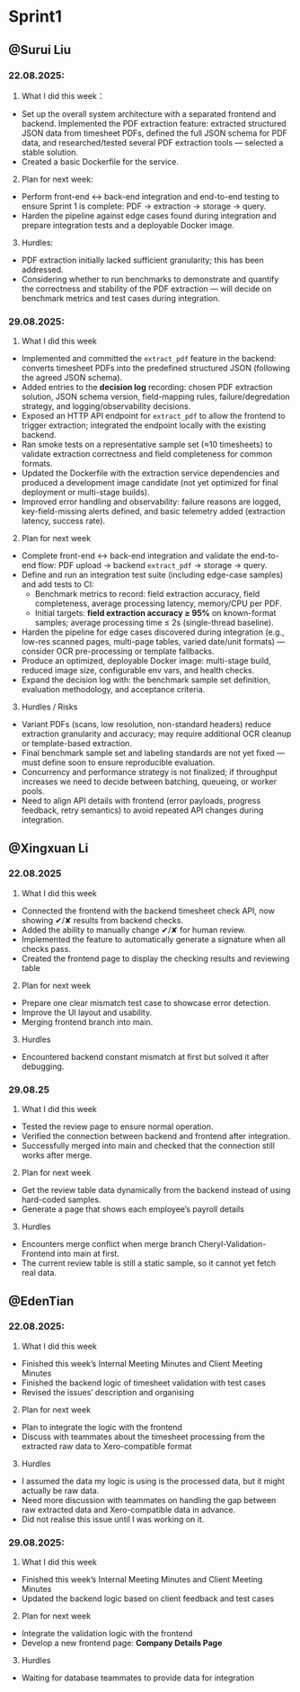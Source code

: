 # Sprint1

## @Surui Liu

### 22.08.2025:
 1. What I did this week：
 - Set up the overall system architecture with a separated frontend and backend. 
 Implemented the PDF extraction feature: extracted structured JSON data from timesheet PDFs, defined the full JSON schema for PDF data, and researched/tested several PDF extraction tools — selected a stable solution.
 - Created a basic Dockerfile for the service.
 2. Plan for next week:
 - Perform front-end ↔ back-end integration and end-to-end testing to ensure Sprint 1 is complete: PDF → extraction → storage → query.
 - Harden the pipeline against edge cases found during integration and prepare integration tests and a deployable Docker image.
 3. Hurdles:
 - PDF extraction initially lacked sufficient granularity; this has been addressed.
 - Considering whether to run benchmarks to demonstrate and quantify the correctness and stability of the PDF extraction — will decide on benchmark metrics and test cases during integration.

### 29.08.2025:
 1. What I did this week
- Implemented and committed the `extract_pdf` feature in the backend: converts timesheet PDFs into the predefined structured JSON (following the agreed JSON schema).  
- Added entries to the **decision log** recording: chosen PDF extraction solution, JSON schema version, field-mapping rules, failure/degredation strategy, and logging/observability decisions.  
- Exposed an HTTP API endpoint for `extract_pdf` to allow the frontend to trigger extraction; integrated the endpoint locally with the existing backend.  
- Ran smoke tests on a representative sample set (≈10 timesheets) to validate extraction correctness and field completeness for common formats.  
- Updated the Dockerfile with the extraction service dependencies and produced a development image candidate (not yet optimized for final deployment or multi-stage builds).  
- Improved error handling and observability: failure reasons are logged, key-field-missing alerts defined, and basic telemetry added (extraction latency, success rate).

 2. Plan for next week
- Complete front-end ↔ back-end integration and validate the end-to-end flow: PDF upload → backend `extract_pdf` → storage → query.  
- Define and run an integration test suite (including edge-case samples) and add tests to CI:  
  - Benchmark metrics to record: field extraction accuracy, field completeness, average processing latency, memory/CPU per PDF.  
  - Initial targets: **field extraction accuracy ≥ 95%** on known-format samples; average processing time ≤ 2s (single-thread baseline).  
- Harden the pipeline for edge cases discovered during integration (e.g., low-res scanned pages, multi-page tables, varied date/unit formats) — consider OCR pre-processing or template fallbacks.  
- Produce an optimized, deployable Docker image: multi-stage build, reduced image size, configurable env vars, and health checks.  
- Expand the decision log with: the benchmark sample set definition, evaluation methodology, and acceptance criteria.

 3. Hurdles / Risks
- Variant PDFs (scans, low resolution, non-standard headers) reduce extraction granularity and accuracy; may require additional OCR cleanup or template-based extraction.  
- Final benchmark sample set and labeling standards are not yet fixed — must define soon to ensure reproducible evaluation.  
- Concurrency and performance strategy is not finalized; if throughput increases we need to decide between batching, queueing, or worker pools.  
- Need to align API details with frontend (error payloads, progress feedback, retry semantics) to avoid repeated API changes during integration.

## @Xingxuan Li
### 22.08.2025
 1. What I did this week
 - Connected the frontend with the backend timesheet check API, now showing ✔/✘ results from backend checks.
 - Added the ability to manually change ✔/✘ for human review.
 - Implemented the feature to automatically generate a signature when all checks pass.
 - Created the frontend page to display the checking results and reviewing table
 2. Plan for next week
 - Prepare one clear mismatch test case to showcase error detection.
 - Improve the UI layout and usability.
 - Merging frontend branch into main.
 3. Hurdles
 - Encountered backend constant mismatch at first but solved it after debugging.

### 29.08.25
 1. What I did this week
 - Tested the review page to ensure normal operation.
 - Verified the connection between backend and frontend after integration.
 - Successfully merged into main and checked that the connection still works after merge.
 2. Plan for next week
 - Get the review table data dynamically from the backend instead of using hard-coded samples.
 - Generate a page that shows each employee’s payroll details
 3. Hurdles
 - Encounters merge conflict when merge branch Cheryl-Validation-Frontend into main at first.
 - The current review table is still a static sample, so it cannot yet fetch real data.


## @EdenTian
### 22.08.2025:
 1. What I did this week
 - Finished this week’s Internal Meeting Minutes and Client Meeting Minutes  
 - Finished the backend logic of timesheet validation with test cases  
 - Revised the issues’ description and organising  
 2. Plan for next week
 - Plan to integrate the logic with the frontend  
 - Discuss with teammates about the timesheet processing from the extracted raw data to Xero-compatible format  
 3. Hurdles
 - I assumed the data my logic is using is the processed data, but it might actually be raw data.  
 - Need more discussion with teammates on handling the gap between raw extracted data and Xero-compatible data in advance.  
 - Did not realise this issue until I was working on it.  

### 29.08.2025:
 1. What I did this week
 - Finished this week’s Internal Meeting Minutes and Client Meeting Minutes  
 - Updated the backend logic based on client feedback and test cases
  
 2. Plan for next week
 - Integrate the validation logic with the frontend  
 - Develop a new frontend page: **Company Details Page**   

 3. Hurdles
 - Waiting for database teammates to provide data for integration  

